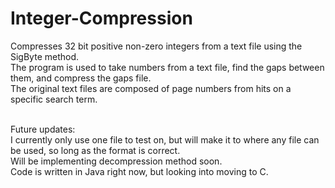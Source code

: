 # Integer-Compression
Compresses 32 bit positive non-zero integers from a text file using the SigByte method.<BR>
The program is used to take numbers from a text file, find the gaps between them, and compress the gaps file.<BR>
The original text files are composed of page numbers from hits on a specific search term.<BR><BR>
  
Future updates:<BR>
I currently only use one file to test on, but will make it to where any file can be used, so long as the format is correct.<BR>
Will be implementing decompression method soon.<BR>
Code is written in Java right now, but looking into moving to C.
